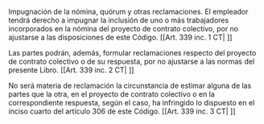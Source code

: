 Impugnación de la nómina, quórum y otras reclamaciones. El empleador tendrá derecho a impugnar la inclusión de uno o más trabajadores incorporados en la nómina del proyecto de contrato colectivo, por no ajustarse a las disposiciones de este Código. [[Art. 339 inc. 1 CT| ]]

Las partes podrán, además, formular reclamaciones respecto del proyecto de contrato colectivo o de su respuesta, por no ajustarse a las normas del presente Libro. [[Art. 339 inc. 2 CT| ]]

No será materia de reclamación la circunstancia de estimar alguna de las partes que la otra, en el proyecto de contrato colectivo o en la correspondiente respuesta, según el caso, ha infringido lo dispuesto en el inciso cuarto del artículo 306 de este Código. [[Art. 339 inc. 3 CT| ]]